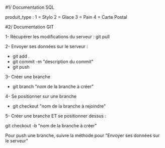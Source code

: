 #1/ Documentation SQL

produit_type : 
1 = Stylo
2 = Glace
3 = Pain
4 = Carte Postal


#2/ Documentation GIT

1- Récupérer les modifications du serveur : git pull

2- Envoyer ses données sur le serveur :

+ git add .
+ git commit -m "description du commit"
+ git push

3- Créer une branche

+ git branch "nom de la branche à créer"

4- Se positionner sur une branche 

+ git checkout "nom de la branche à rejoindre"

5- Créer une branche ET se positionner dessus :

git checkout -b "nom de la branche à créer"


Pour push une branche, suivre la méthode pour "Envoyer ses données sur le serveur"
